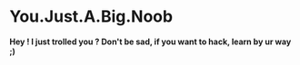 # You.Just.A.Big.Noob

**Hey ! I just trolled you ? Don't be sad, if you want to hack, learn by ur way ;)**
